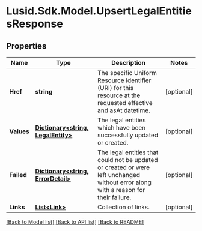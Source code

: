 # Lusid.Sdk.Model.UpsertLegalEntitiesResponse

## Properties

Name | Type | Description | Notes
------------ | ------------- | ------------- | -------------
**Href** | **string** | The specific Uniform Resource Identifier (URI) for this resource at the requested effective and asAt datetime. | [optional] 
**Values** | [**Dictionary&lt;string, LegalEntity&gt;**](LegalEntity.md) | The legal entities which have been successfully updated or created. | [optional] 
**Failed** | [**Dictionary&lt;string, ErrorDetail&gt;**](ErrorDetail.md) | The legal entities that could not be updated or created or were left unchanged without error along with a reason for their failure. | [optional] 
**Links** | [**List&lt;Link&gt;**](Link.md) | Collection of links. | [optional] 

[[Back to Model list]](../README.md#documentation-for-models) [[Back to API list]](../README.md#documentation-for-api-endpoints) [[Back to README]](../README.md)

